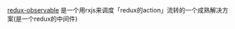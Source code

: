 [redux-observable](https://www.npmjs.com/package/redux-observable) 是一个用rxjs来调度「redux的action」流转的一个成熟解决方案(是一个redux的中间件)